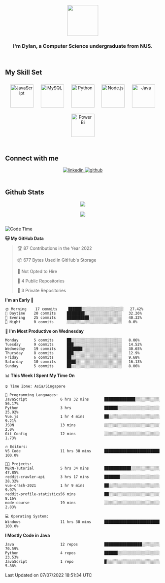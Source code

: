 <div align="center">
<img src="https://c.tenor.com/Wx9IEmZZXSoAAAAi/hi.gif" align="center" height="" width="100" />
</div>  
  

### <div align="center">I'm Dylan, a Computer Science undergraduate from NUS.</div>  
  

<br/>  


## My Skill Set  

<div align="center">  
<img style="margin: 10px" src="https://profilinator.rishav.dev/skills-assets/javascript-original.svg" alt="JavaScript" height="75" />  
<img style="margin: 10px" src="https://profilinator.rishav.dev/skills-assets/mysql-original-wordmark.svg" alt="MySQL" height="75" />  
<img style="margin: 10px" src="https://profilinator.rishav.dev/skills-assets/python-original.svg" alt="Python" height="75" />  
<img style="margin: 10px" src="https://profilinator.rishav.dev/skills-assets/nodejs-original-wordmark.svg" alt="Node.js" height="75" />  
<img style="margin: 10px" src="https://profilinator.rishav.dev/skills-assets/java-original-wordmark.svg" alt="Java" height="75" />  
<img style="margin: 10px" src="https://profilinator.rishav.dev/skills-assets/powerbi.png" alt="Power Bi" height="75" />  
</div>

</td><td valign="top" width="33%">

</td><td valign="top" width="33%">

<br/>  


## Connect with me  
<div align="center">  
<a href="https://www.linkedin.com/in/dylansja/" target="_blank">
<img src=https://img.shields.io/badge/linkedin-%231E77B5.svg?&style=for-the-badge&logo=linkedin&logoColor=white alt=linkedin style="margin-bottom: 5px;" />
</a>
<a href="https://github.com/dsja612/" target="_blank">
<img src=https://img.shields.io/badge/github-%2324292e.svg?&style=for-the-badge&logo=github&logoColor=white alt=github style="margin-bottom: 5px;" />
</a>  
</div>
  

<br/>  


## Github Stats  

<div align="center">
<img src="https://github-readme-stats.vercel.app/api?username=dsja612&show_icons=true&theme=apprentice" align="center" />
</div>  

<br />
  
<div align="center">
<img src="https://github-readme-streak-stats.herokuapp.com?user=dsja612&theme=dark" align="center" />
</div>  

<br />
  
<!--START_SECTION:waka-->
![Code Time](http://img.shields.io/badge/Code%20Time-0%20secs-blue)

**🐱 My GitHub Data** 

> 🏆 87 Contributions in the Year 2022
 > 
> 📦 677 Bytes Used in GitHub's Storage 
 > 
> 🚫 Not Opted to Hire
 > 
> 📜 4 Public Repositories 
 > 
> 🔑 3 Private Repositories  
 > 
**I'm an Early 🐤** 

```text
🌞 Morning    17 commits     ██████░░░░░░░░░░░░░░░░░░░   27.42% 
🌆 Daytime    20 commits     ████████░░░░░░░░░░░░░░░░░   32.26% 
🌃 Evening    25 commits     ██████████░░░░░░░░░░░░░░░   40.32% 
🌙 Night      0 commits      ░░░░░░░░░░░░░░░░░░░░░░░░░   0.0%

```
📅 **I'm Most Productive on Wednesday** 

```text
Monday       5 commits      ██░░░░░░░░░░░░░░░░░░░░░░░   8.06% 
Tuesday      9 commits      ███░░░░░░░░░░░░░░░░░░░░░░   14.52% 
Wednesday    19 commits     ███████░░░░░░░░░░░░░░░░░░   30.65% 
Thursday     8 commits      ███░░░░░░░░░░░░░░░░░░░░░░   12.9% 
Friday       6 commits      ██░░░░░░░░░░░░░░░░░░░░░░░   9.68% 
Saturday     10 commits     ████░░░░░░░░░░░░░░░░░░░░░   16.13% 
Sunday       5 commits      ██░░░░░░░░░░░░░░░░░░░░░░░   8.06%

```


📊 **This Week I Spent My Time On** 

```text
⌚︎ Time Zone: Asia/Singapore

💬 Programming Languages: 
JavaScript               6 hrs 32 mins       ██████████████░░░░░░░░░░░   56.17% 
Python                   3 hrs               ██████░░░░░░░░░░░░░░░░░░░   25.92% 
Vue.js                   1 hr 4 mins         ██░░░░░░░░░░░░░░░░░░░░░░░   9.21% 
JSON                     13 mins             ░░░░░░░░░░░░░░░░░░░░░░░░░   2.0% 
Git Config               12 mins             ░░░░░░░░░░░░░░░░░░░░░░░░░   1.73%

🔥 Editors: 
VS Code                  11 hrs 38 mins      █████████████████████████   100.0%

🐱‍💻 Projects: 
MERN-Tutorial            5 hrs 34 mins       ████████████░░░░░░░░░░░░░   47.85% 
reddit-crawler-api       3 hrs 17 mins       ███████░░░░░░░░░░░░░░░░░░   28.32% 
vue-crash-2021           1 hr 9 mins         ██░░░░░░░░░░░░░░░░░░░░░░░   9.97% 
reddit-profile-statistics56 mins             ██░░░░░░░░░░░░░░░░░░░░░░░   8.16% 
node-course              19 mins             ░░░░░░░░░░░░░░░░░░░░░░░░░   2.83%

💻 Operating System: 
Windows                  11 hrs 38 mins      █████████████████████████   100.0%

```

**I Mostly Code in Java** 

```text
Java                     12 repos            █████████████████░░░░░░░░   70.59% 
Python                   4 repos             ██████░░░░░░░░░░░░░░░░░░░   23.53% 
JavaScript               1 repo              █░░░░░░░░░░░░░░░░░░░░░░░░   5.88%

```



 Last Updated on 07/07/2022 18:51:34 UTC
<!--END_SECTION:waka-->

